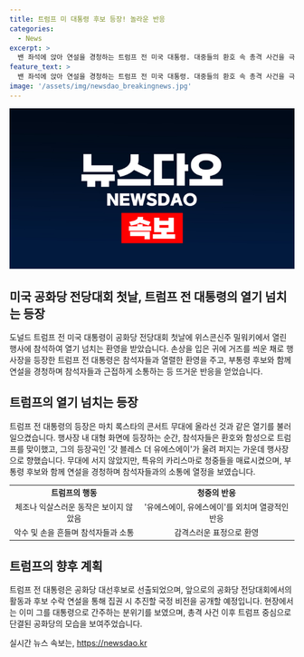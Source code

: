 ```yaml
---
title: 트럼프 미 대통령 후보 등장! 놀라운 반응
categories:
  - News
excerpt: >
  밴 좌석에 앉아 연설을 경청하는 트럼프 전 미국 대통령. 대중들의 환호 속 총격 사건을 극복한 그에게 폭발적인 지지와 사랑을 보내며 전 대통령을 대통령으로 증인한 공화당 전당대회. 청중들과의 악수를 마치고 떠나는 그의 모습은 첫날의 뜨거운 열기를 자아냈다. 트럼프의 공화당 후보 지명은 분위기를 더욱 단합시키는 요인으로 작용하며, 앞으로의 연설을 통해 그의 국정 비전을 공개할 것으로 기대된다.
feature_text: >
  밴 좌석에 앉아 연설을 경청하는 트럼프 전 미국 대통령. 대중들의 환호 속 총격 사건을 극복한 그에게 폭발적인 지지와 사랑을 보내며 전 대통령을 대통령으로 증인한 공화당 전당대회. 청중들과의 악수를 마치고 떠나는 그의 모습은 첫날의 뜨거운 열기를 자아냈다. 트럼프의 공화당 후보 지명은 분위기를 더욱 단합시키는 요인으로 작용하며, 앞으로의 연설을 통해 그의 국정 비전을 공개할 것으로 기대된다.
image: '/assets/img/newsdao_breakingnews.jpg'
---
```


<p><img src="/assets/img/newsdao_breakingnews.jpg" alt="koreaapp 속보" /></p>

<h2 data-ke-size="size26">미국 공화당 전당대회 첫날, 트럼프 전 대통령의 열기 넘치는 등장</h2>

<p data-ke-size="size16">도널드 트럼프 전 미국 대통령이 공화당 전당대회 첫날에 위스콘신주 밀워키에서 열린 행사에 참석하여 열기 넘치는 환영을 받았습니다. 손상을 입은 귀에 거즈를 씌운 채로 행사장을 등장한 트럼프 전 대통령은 참석자들과 열렬한 환영을 주고, 부통령 후보와 함께 연설을 경청하며 참석자들과 근접하게 소통하는 등 뜨거운 반응을 얻었습니다.</p>

<h2 data-ke-size="size26">트럼프의 열기 넘치는 등장</h2>

<p data-ke-size="size16">트럼프 전 대통령의 등장은 마치 록스타의 콘서트 무대에 올라선 것과 같은 열기를 불러일으켰습니다. 행사장 내 대형 화면에 등장하는 순간, 참석자들은 환호와 함성으로 트럼프를 맞이했고, 그의 등장곡인 '갓 블레스 더 유에스에이'가 울려 퍼지는 가운데 행사장으로 향했습니다. 무대에 서지 않았지만, 특유의 카리스마로 청중들을 매료시켰으며, 부통령 후보와 함께 연설을 경청하며 참석자들과의 소통에 열정을 보였습니다.</p>

<table>
    <tr>
        <td style="text-align: center; height: 17px;"><b>트럼프의 행동</b></td>
        <td style="text-align: center; height: 17px;"><b>청중의 반응</b></td>
    </tr>
    <tr>
        <td style="text-align: center; height: 17px;">체조나 익살스러운 동작은 보이지 않았음</td>
        <td style="text-align: center; height: 17px;">'유에스에이, 유에스에이'를 외치며 열광적인 반응</td>
    </tr>
    <tr>
        <td style="text-align: center; height: 17px;">악수 및 손을 흔들며 참석자들과 소통</td>
        <td style="text-align: center; height: 17px;">감격스러운 표정으로 환영</td>
    </tr>
</table>

<h2 data-ke-size="size26">트럼프의 향후 계획</h2>

<p data-ke-size="size16">트럼프 전 대통령은 공화당 대선후보로 선출되었으며, 앞으로의 공화당 전당대회에서의 활동과 후보 수락 연설을 통해 집권 시 추진할 국정 비전을 공개할 예정입니다. 현장에서는 이미 그를 대통령으로 간주하는 분위기를 보였으며, 총격 사건 이후 트럼프 중심으로 단결된 공화당의 모습을 보여주었습니다.</p>
실시간 뉴스 속보는, <a href="https://newsdao.kr" rel="dofollow">https://newsdao.kr</a>


